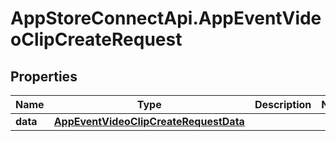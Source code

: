 # AppStoreConnectApi.AppEventVideoClipCreateRequest

## Properties

Name | Type | Description | Notes
------------ | ------------- | ------------- | -------------
**data** | [**AppEventVideoClipCreateRequestData**](AppEventVideoClipCreateRequestData.md) |  | 


